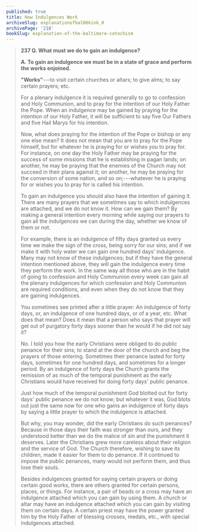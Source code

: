 ```yaml
---
published: true
title: How Indulgences Work
archiveSlug: explanationofbal00kink_0
archivePage: '218'
bookSlug: explanation-of-the-baltimore-catechism
---
```


> **237 Q. What must we do to gain an indulgence?**
>
> **A. To gain an indulgence we must be in a state of grace and perform the works enjoined.**
>
> **"Works"**---to visit certain churches or altars; to give alms; to say certain prayers; etc.
>
> For a plenary indulgence it is required generally to go to confession and Holy Communion, and to pray for the intention of our Holy Father the Pope. When an indulgence may be gained by praying for the intention of our Holy Father, it will be sufficient to say five Our Fathers and five Hail Marys for his intention.
>
> Now, what does praying for the intention of the Pope or bishop or any one else mean? It does not mean that you are to pray for the Pope himself, but for whatever he is praying for or wishes you to pray for. For instance, on one day the Holy Father may be praying for the success of some missions that he is establishing in pagan lands; on another, he may be praying that the enemies of the Church may not succeed in their plans against it; on another, he may be praying for the conversion of some nation, and so on;---whatever he is praying for or wishes you to pray for is called his intention.
>
> To gain an indulgence you should also have the intention of gaining it. There are many prayers that we sometimes say to which indulgences are attached, and we do not know it. How can we gain them? By making a general intention every morning while saying our prayers to gain all the indulgences we can during the day, whether we know of them or not.
>
> For example, there is an indulgence of fifty days granted us every time we make the sign of the cross, being sorry for our sins; and if we make it with holy water we can gain one hundred days' indulgence. Many may not know of these indulgences; but if they have the general intention mentioned above, they will gain the indulgence every time they perform the work. In the same way all those who are in the habit of going to confession and Holy Communion every week can gain all the plenary indulgences for which confession and Holy Communion are required conditions, and even when they do not know that they are gaining indulgences.
>
> You sometimes see printed after a little prayer: An indulgence of forty days, or, an indulgence of one hundred days, or of a year, etc. What does that mean? Does it mean that a person who says that prayer will get out of purgatory forty days sooner than he would if he did not say it?
>
> No. I told you how the early Christians were obliged to do public penance for their sins; to stand at the door of the church and beg the prayers of those entering. Sometimes their penance lasted for forty days, sometimes for one hundred days, and sometimes for a longer period. By an indulgence of forty days the Church grants the remission of as much of the temporal punishment as the early Christians would have received for doing forty days' public penance.
>
> Just how much of the temporal punishment God blotted out for forty days' public penance we do not know; but whatever it was, God blots out just the same now for one who gains an indulgence of forty days by saying a little prayer to which the indulgence is attached.
>
> But why, you may wonder, did the early Christians do such penances? Because in those days their faith was stronger than ours, and they understood better than we do the malice of sin and the punishment it deserves. Later the Christians grew more careless about their religion and the service of God. The Church therefore, wishing to save its children, made it easier for them to do penance. If it continued to impose the public penances, many would not perform them, and thus lose their souls.
>
> Besides indulgences granted for saying certain prayers or doing certain good works, there are others granted for certain persons, places, or things. For instance, a pair of beads or a cross may have an indulgence attached which you can gain by using them. A church or altar may have an indulgence attached which you can gain by visiting them on certain days. A certain priest may have the power granted him by the Holy Father of blessing crosses, medals, etc., with special indulgences attached.
